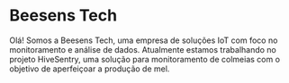 # Beesens Tech

Olá!
Somos a Beesens Tech, uma empresa de soluções IoT com foco no monitoramento e análise de dados.
Atualmente estamos trabalhando no projeto HiveSentry, uma solução para monitoramento de colmeias com o objetivo de aperfeiçoar a produção de mel.

